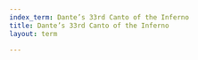 ```yaml
---
index_term: Dante’s 33rd Canto of the Inferno
title: Dante’s 33rd Canto of the Inferno
layout: term

---
```


